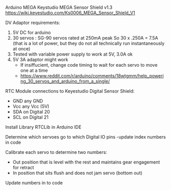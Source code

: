 Arduino MEGA
Keystudio MEGA Sensor Shield v1.3
https://wiki.keyestudio.com/Ks0006_MEGA_Sensor_Shield_V1

DV Adaptor requirements:
1. 5V DC for arduino
2. 30 servos : SG-90 servos rated at 250mA peak
    So 30 x .250A = 7.5A  (that is a lot of power, but they do not all technically run instantaneously at once)
3. Tested with variable power supply to work at 5V, 3.0A ok
4. 5V 3A adaptor might work
    - If insiffucient, change code timing to wait for each servo to move one at a time
    - https://www.reddit.com/r/arduino/comments/18wtgmm/help_powering_30_servos_and_arduino_from_a_single/

RTC Module connections to Keyestudio Digital Sensor Shield:
- GND any GND
- Vcc any Vcc (5V)
- SDA on Digital 20
- SCL on Digital 21

Install Library RTCLib in Arduino IDE

Determine which servoes go to which Digital IO pins
-update index numbers in code

Calibrate each servo to determine two numbers:
- Out position that is level with the rest and maintains gear engagement for retract
- In position that sits flush and does not jam servo (bottom out)

Update numbers in to code 
